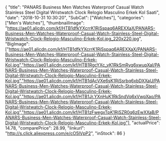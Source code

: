 {
	"title": "PANARS Business Men Watches Waterproof Casual Watch Stainless Steel Digital Wristwatch Clock Relogio Masculino Erkek Kol Saati",
	"date": "2018-10-31 10:30:20",
	"SubCat": ["Watches"],
	"categories": ["Men's Watches"],
	"thumbnailImage": "https://ae01.alicdn.com/kf/HTB1dfkYXcrrK1RjSspaq6AREXXaX/PANARS-Business-Men-Watches-Waterproof-Casual-Watch-Stainless-Steel-Digital-Wristwatch-Clock-Relogio-Masculino-Erkek-Kol.jpg_220x220.jpg",
	"BigImage": ["https://ae01.alicdn.com/kf/HTB1dfkYXcrrK1RjSspaq6AREXXaX/PANARS-Business-Men-Watches-Waterproof-Casual-Watch-Stainless-Steel-Digital-Wristwatch-Clock-Relogio-Masculino-Erkek-Kol.jpg","https://ae01.alicdn.com/kf/HTB1RgcYXc_vK1RkSmRyq6xwupXal/PANARS-Business-Men-Watches-Waterproof-Casual-Watch-Stainless-Steel-Digital-Wristwatch-Clock-Relogio-Masculino-Erkek-Kol.jpg","https://ae01.alicdn.com/kf/HTB1dAcVXe6sK1RjSsrbq6xbDXXaU/PANARS-Business-Men-Watches-Waterproof-Casual-Watch-Stainless-Steel-Digital-Wristwatch-Clock-Relogio-Masculino-Erkek-Kol.jpg","https://ae01.alicdn.com/kf/HTB1Jr.YXnHuK1RkSndVq6xVwpXao/PANARS-Business-Men-Watches-Waterproof-Casual-Watch-Stainless-Steel-Digital-Wristwatch-Clock-Relogio-Masculino-Erkek-Kol.jpg","https://ae01.alicdn.com/kf/HTB1zFwegxTpK1RjSZR0q6zEwXXaB/PANARS-Business-Men-Watches-Waterproof-Casual-Watch-Stainless-Steel-Digital-Wristwatch-Clock-Relogio-Masculino-Erkek-Kol.jpg"],
	"actualPrice": 14.78,
	"comparePrice": 28.99,
	"linkurl": "http://s.click.aliexpress.com/e/cO5IVpP2",
	"inStock": 86
}
